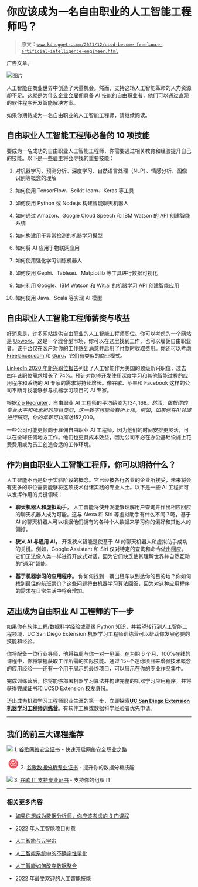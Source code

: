# 你应该成为一名自由职业的人工智能工程师吗？

> 原文：[`www.kdnuggets.com/2021/12/ucsd-become-freelance-artificial-intelligence-engineer.html`](https://www.kdnuggets.com/2021/12/ucsd-become-freelance-artificial-intelligence-engineer.html)

广告文章。

![图片](https://career-bootcamps.extension.ucsd.edu/machine-learning-engineering-bootcamp/?utm_source=kdnuggets&utm_medium=cpm&utm_campaign=ucsdmec&utm_term=dec_sponsored_content)

人工智能在商业世界中创造了大量机会。然而，支持这场人工智能革命的人力资源却不足。这就是为什么企业会雇佣具备 AI 技能的自由职业者，他们可以通过直观的软件程序开发智能解决方案。

如果你期待成为一名自由职业的人工智能工程师，请继续阅读。

## **自由职业人工智能工程师必备的 10 项技能**

要成为一名成功的自由职业人工智能工程师，你需要通过相关教育和经验提升自己的技能。以下是一些雇主将会寻找的重要技能：

1.  对机器学习、预测分析、深度学习、自然语言处理（NLP）、情感分析、图像识别等概念的理解

1.  如何使用 TensorFlow、Scikit-learn、Keras 等工具

1.  如何使用 Python 或 Node.js 构建智能聊天机器人

1.  如何通过 Amazon、Google Cloud Speech 和 IBM Watson 的 API 创建智能系统

1.  如何构建用于异常检测的机器学习模型

1.  如何将 AI 应用于物联网应用

1.  如何使用强化学习训练机器人

1.  如何使用 Gephi、Tableau、Matplotlib 等工具进行数据可视化

1.  如何利用 Google、IBM Watson 和 Wit.ai 的机器学习 API 创建智能应用

1.  如何使用 Java、Scala 等实现 AI 模型

## **自由职业人工智能工程师薪资与收益**

好消息是，许多网站提供自由职业的人工智能工程师职位。你可以考虑的一个网站是 [Upwork](https://www.upwork.com/)。这是一个混合型市场，你可以在这里找到工作，也可以雇佣自由职业者。该平台仅在客户对你的工作感到满意并启用了付款时收取费用。你还可以考虑 [Freelancer.com](https://www.freelancer.com/) 和 [Guru](http://www.guru.com/)，它们有类似的商业模式。

[LinkedIn 2020 年新兴职位报告](https://business.linkedin.com/content/dam/me/business/en-us/talent-solutions/emerging-jobs-report/Emerging_Jobs_Report_U.S._FINAL.pdf)列出了人工智能作为美国的顶级新兴职位，过去四年该职位需求增长了 74%。预计对能够开发使用深度学习和其他智能过程的应用程序和系统的 AI 专家的需求将持续增长。像谷歌、苹果和 Facebook 这样的公司不断寻找能够参与机器学习项目的 AI 专家。

根据[Zip Recruiter](https://www.ziprecruiter.com/Salaries/Freelance-Artificial-Intelligence-Engineer-Salary)，自由职业 AI 工程师的平均薪资为$134,168。然而，根据你的专业水平和所承担的项目类型，这一数字可能会有所上涨。例如，如果你在 AI 领域进行研究，你的年薪可以高达$152,000。

一些公司可能更倾向于雇佣自由职业 AI 工程师，因为他们的时间安排更灵活，可以在全球任何地方工作。他们也更具成本效益，因为公司不必在办公基础设施上花费费用或为员工创造合适的工作环境。

## **作为自由职业人工智能工程师，你可以期待什么？**

人工智能不再是处于实验阶段的概念。它已经被各行各业的企业所接受，未来将会有更多的职位需要能够将这项技术付诸实践的专业人士。以下是一些 AI 工程师可以发挥作用的关键领域：

+   **聊天机器人和虚拟助手。** 人工智能将使开发能够理解用户查询并作出相应回应的聊天机器人成为可能。这与 Alexa 和 Siri 等虚拟助手有什么不同？嗯，基于 AI 的聊天机器人可以根据他们拥有的各种个人数据来学习你的偏好和其他人的偏好。

+   **狭义 AI 与通用 AI。** 开发狭义智能是使基于 AI 的聊天机器人和虚拟助手成功的关键。例如，Google Assistant 和 Siri 仅对特定的查询和命令做出回应。它们无法像人类一样进行开放式对话，因为它们缺乏使其理解世界并自然互动的“通用”智能。

+   **基于机器学习的应用程序。** 你如何找到一辆出租车以到达你的目的地？你如何找到最佳的航班票价？这些问题将由机器学习算法回答，因为对这种应用程序的需求在日常生活中将会增加。

## **迈出成为自由职业 AI 工程师的下一步**

如果你有软件工程/数据科学经验或高级 Python 知识，并希望转行到人工智能工程领域，UC San Diego Extension 机器学习工程师训练营可以帮助你发展必要的技能和经验。

你将配备一位行业导师，他将每周与你一对一见面。在为期 6 个月、100%在线的课程中，你将掌握获取工作所需的实际技能。通过 15+个迷你项目来增强技术概念的应用经验——还有一个用于展示的最终项目，可以展示在你的专业作品集中。

完成训练营后，你将能够部署机器学习算法并构建完整的机器学习应用程序，并将获得完成证书和 UCSD Extension 校友身份。

迈出成为机器学习工程师职业生涯的第一步，立即探索[**UC San Diego Extension 机器学习工程师训练营**](https://career-bootcamps.extension.ucsd.edu/machine-learning-engineering-bootcamp/?utm_source=kdnuggets&utm_medium=cpm&utm_campaign=ucsdmec&utm_term=dec_sponsored_content)。有软件工程或数据科学经验者优先申请。

* * *

## 我们的前三大课程推荐

![](img/0244c01ba9267c002ef39d4907e0b8fb.png) 1\. [谷歌网络安全证书](https://www.kdnuggets.com/google-cybersecurity) - 快速开启网络安全职业之路

![](img/e225c49c3c91745821c8c0368bf04711.png) 2\. [谷歌数据分析专业证书](https://www.kdnuggets.com/google-data-analytics) - 提升你的数据分析技能

![](img/0244c01ba9267c002ef39d4907e0b8fb.png) 3\. [谷歌 IT 支持专业证书](https://www.kdnuggets.com/google-itsupport) - 支持你的组织 IT

* * *

### 相关更多内容

+   [如果你想成为数据分析师，你应该考虑的 3 门课程](https://www.kdnuggets.com/3-courses-you-should-consider-if-you-want-to-become-a-data-analyst)

+   [2022 年人工智能项目创意](https://www.kdnuggets.com/2022/01/artificial-intelligence-project-ideas-2022.html)

+   [人工智能与元宇宙](https://www.kdnuggets.com/2022/02/artificial-intelligence-metaverse.html)

+   [人工智能系统中的不确定性量化](https://www.kdnuggets.com/2022/04/uncertainty-quantification-artificial-intelligencebased-systems.html)

+   [人工智能如何改变数据整合](https://www.kdnuggets.com/2022/04/artificial-intelligence-transform-data-integration.html)

+   [2022 年最受欢迎的人工智能技能](https://www.kdnuggets.com/2022/08/indemand-artificial-intelligence-skills-learn-2022.html)
